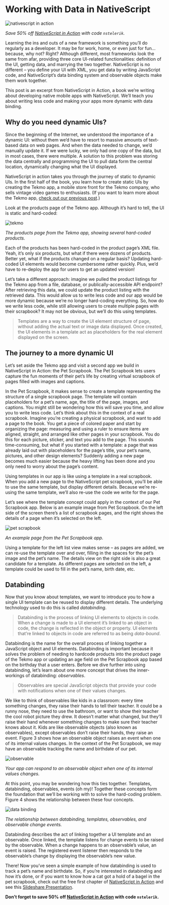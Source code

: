# Working with Data in NativeScript

![nativescript in action](nativescript-in-action.png)

*Save 50% off [NativeScript in Action](https://www.manning.com/books/nativescript-in-action) with code `nstelerik`.*

Learning the ins and outs of a new framework is something you’ll do regularly as a developer. It may be for work, home, or even just for fun…because, why not? Right? Although different, most frameworks look the same from afar, providing three core UI-related functionalities: definition of the UI, getting data, and marrying the two together. NativeScript is no different – you define your UI with XML, you get data by writing JavaScript code, and NativeScript’s data binding system and observable objects make them work together.

This post is an excerpt from NativeScript in Action, a book we’re writing about developing native mobile apps with NativeScript. We’ll teach you about writing less code and making your apps more dynamic with data binding.

## Why do you need dynamic UIs?

Since the beginning of the Internet, we understood the importance of a dynamic UI: without them we’d have to resort to massive amounts of text-based data on web pages. And when the data needed to change, we’d manually update it. If we were lucky, we only had one copy of the data, but in most cases, there were multiple. A solution to this problem was storing the data centrally and programming the UI to pull data form the central location, dynamically changing what the UI displayed.

NativeScript in action takes you through the journey of static to dynamic UIs. In the first half of the book, you learn how to create static UIs by creating the Tekmo app, a mobile store front for the Tekmo company, who sells vintage video games to enthusiasts. (If you want to learn more about the Tekmo app, [check out our previous post](https://brosteins.com/2016/12/13/understanding-basics-nativescript-app-layouts/).)

Look at the products page of the Tekmo app. Although it’s hard to tell, the UI is static and hard-coded:

![tekmo](marshmallow.png)

*The products page from the Tekmo app, showing several hard-coded products.*

Each of the products has been hard-coded in the product page’s XML file. Yeah, it’s only six products, but what if there were dozens of products. Better yet, what if the products changed on a regular basis? Updating hard-coded UI elements would become cumbersome rather quickly. Plus, we’d have to re-deploy the app for users to get an updated version!

Let’s take a different approach: imagine we pulled the product listings for the Tekmo app from a file, database, or publically-accessible API endpoint? After retrieving this data, we could update the product listing with the retrieved data. This would allow us to write less code and our app would be more dynamic because we’re no longer hard-coding everything. So, how do we write less code, while still allowing users to create multiple pages with their scrapbook? It may not be obvious, but we’ll do this using templates.

> Templates are a way to create the UI element structure of page, without adding the actual text or image data displayed. Once created, the UI elements in a template act as placeholders for the real element displayed on the screen.

## The journey to a more dynamic UI

Let’s set aside the Tekmo app and visit a second app we build in NativeScript in Action: the Pet Scrapbook. The Pet Scrapbook lets users capture the fun moments of their pet’s life by creating virtual scrapbook of pages filled with images and captions. 

In the Pet Scrapbook, it makes sense to create a template representing the structure of a single scrapbook page. The template will contain placeholders for a pet’s name, age, the title of the page, images, and captions. You might still be wondering how this will save you time, and allow you to write less code. Let’s think about this in the context of a real scrapbook. Imagine you’re creating a physical scrapbook, and want to add a page to the book. You get a piece of colored paper and start by organizing the page: measuring and using a ruler to ensure items are aligned, straight, and arranged like other pages in your scrapbook. You do this for each picture, sticker, and text you add to the page. This sounds time-consuming, but what if you started with a template: a page that was already laid out with placeholders for the page’s title, your pet’s name, pictures, and other design elements? Suddenly adding a new page becomes much easier because the heavy lifting has been done and you only need to worry about the page’s content.

Using templates in our app is like using a template in a real scrapbook. When you add a new page to the NativeScript pet scrapbook, you’ll be able to use the same template, but display different details. Because we’re re-using the same template, we’ll also re-use the code we write for the page.

Let’s see where the template concept could apply in the context of our Pet Scrapbook app. Below is an example image from Pet Scrapbook. On the left side of the screen there’s a list of scrapbook pages, and the right shows the details of a page when it’s selected on the left.

![pet scrapbook](petscrapbook.png)

*An example page from the Pet Scrapbook app.*

Using a template for the left list view makes sense – as pages are added, we can re-use the template over and over, filling in the spaces for the pet’s image and the pet’s name. The details view on the right side is also a great candidate for a template. As different pages are selected on the left, a template could be used to fill in the pet’s name, birth date, etc.

## Databinding

Now that you know about templates, we want to introduce you to how a single UI template can be reused to display different details. The underlying technology used to do this is called *databinding*.

> Databinding is the process of linking UI elements to objects in code. When a change is made to a UI element it’s linked to an object in code, the change is reflected in the object or property. UI elements that’re linked to objects in code are referred to as being *data-bound*.

Databinding is the name for the overall process of linking together a JavaScript object and UI elements. Databinding is important because it solves the problem of needing to hardcode products into the product page of the Tekmo app or updating an age field on the Pet Scrapbook app based on the birthday that a user enters. Before we dive further into using databinding, let’s learn about one more concept that drives the inner-workings of databinding: *observables*.

> Observables are special JavaScript objects that provide your code with notifications when one of their values changes.

We like to think of observables like kids in a classroom: every time something changes, they raise their hands to tell their teacher. It could be a runny nose, they need to use the bathroom, or want to show their teacher the cool robot picture they drew. It doesn’t matter what changed, but they’ll raise their hand whenever something changes to make sure their teacher knows about it. Kids are like observable objects (also known as observables), except observables don’t raise their hands, they raise an event. Figure 3 shows how an observable object raises an event when one of its internal values changes. In the context of the Pet Scrapbook, we may have an observable tracking the name and birthdate of our pet.

![observable](observable.png)

*Your app can respond to an observable object when one of its internal values changes.*

At this point, you may be wondering how this ties together. Templates, databinding, observables, events (oh my)! Together these concepts form the foundation that we’ll be working with to solve the hard-coding problem. Figure 4 shows the relationship between these four concepts.

![data binding](data-binding.png)

*The relationship between databinding, templates, observables, and observable change events.*

Databinding describes the act of linking together a UI template and an observable. Once linked, the template listens for change events to be raised by the observable. When a change happens to an observable’s value, an event is raised. The registered event listener then responds to the observable’s change by displaying the observable’s new value.

There! Now you’ve seen a simple example of how databinding is used to track a pet’s name and birthdate. So, if you’re interested in databinding and how it’s done, or if you want to know how a cat got a hold of a bagel in the pet scrapbook, check out the free first chapter of [NativeScript in Action](https://www.manning.com/books/nativescript-in-action?a_aid=nativescript&a_bid=ea1dc18b) and see this [Slideshare Presentation](http://www.slideshare.net/ManningBooks/nativescript-in-action).

**Don’t forget to save 50% off [NativeScript in Action](https://www.manning.com/books/nativescript-in-action) with code `nstelerik`.**